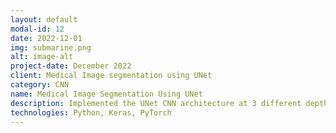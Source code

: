 ```yaml
---
layout: default
modal-id: 12
date: 2022-12-01
img: submarine.png
alt: image-alt
project-date: December 2022
client: Medical Image segmentation using UNet 
category: CNN
name: Medical Image Segmentation Using UNet
description: Implemented the UNet CNN architecture at 3 different depths. The models were trained on Polyp and Pneumothorax medical images separately. The performace of the medical image segmentations were evaluated based on the Intersection over Union (IoU).
technologies: Python, Keras, PyTorch
---
```

